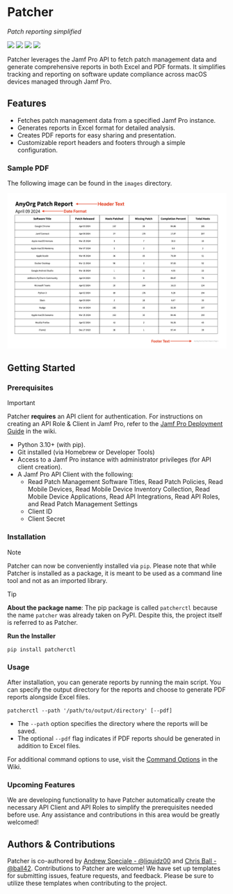 # Patcher

_Patch reporting simplified_

![](https://img.shields.io/badge/license-apache_2.0-blue)&nbsp;![](https://img.shields.io/badge/python-3.10%2B-blue)&nbsp;![](https://img.shields.io/github/v/release/liquidz00/Patcher?color=purple)&nbsp;![](https://github.com/liquidz00/patcher/actions/workflows/pytest.yml/badge.svg)


Patcher leverages the Jamf Pro API to fetch patch management data and generate comprehensive reports in both Excel and PDF formats. It simplifies tracking and reporting on software update compliance across macOS devices managed through Jamf Pro.

## Features

- Fetches patch management data from a specified Jamf Pro instance.
- Generates reports in Excel format for detailed analysis.
- Creates PDF reports for easy sharing and presentation.
- Customizable report headers and footers through a simple configuration.

### Sample PDF
The following image can be found in the `images` directory.
<p align="left"><img src="https://raw.githubusercontent.com/liquidz00/Patcher/develop/images/example_pdf.jpeg" width="750"/></p>

## Getting Started

### Prerequisites

> [!IMPORTANT]
> Patcher **requires** an API client for authentication. For instructions on creating an API Role & Client in Jamf Pro, refer to the [Jamf Pro Deployment Guide](https://github.com/liquidz00/Patcher/wiki/Jamf-Pro-Deployment-Guide#creating-an-api-role--client) in the wiki.

- Python 3.10+ (with pip).
- Git installed (via Homebrew or Developer Tools)
- Access to a Jamf Pro instance with administrator privileges (for API client creation).
- A Jamf Pro API Client with the following:
  - Read Patch Management Software Titles, Read Patch Policies, Read Mobile Devices, Read Mobile Device Inventory Collection, Read Mobile Device Applications, Read API Integrations, Read API Roles, and Read Patch Management Settings
  - Client ID
  - Client Secret

### Installation

> [!NOTE]
> Patcher can now be conveniently installed via `pip`. Please note that while Patcher is installed as a package, it is meant to be used as a command line tool and not as an imported library.

> [!TIP]
> **About the package name**: The pip package is called `patcherctl` because the name `patcher` was already taken on PyPI. Despite this, the project itself is referred to as Patcher.

**Run the Installer**
```shell
pip install patcherctl
```

### Usage
After installation, you can generate reports by running the main script. You can specify the output directory for the reports and choose to generate PDF reports alongside Excel files.
```shell
patcherctl --path '/path/to/output/directory' [--pdf]
```
- The `--path` option specifies the directory where the reports will be saved.
- The optional `--pdf` flag indicates if PDF reports should be generated in addition to Excel files.

For additional command options to use, visit the [Command Options](https://github.com/liquidz00/patcher/wiki/Command-Options) in the Wiki.

### Upcoming Features
We are developing functionality to have Patcher automatically create the necessary API Client and API Roles to simplify the prerequisites needed before use. Any assistance and contributions in this area would be greatly welcomed!

## Authors & Contributions
Patcher is co-authored by [Andrew Speciale - @liquidz00](https://github.com/liquidz00) and [Chris Ball - @ball42](https://github.com/ball42). Contributions to Patcher are welcome! We have set up templates for submitting issues, feature requests, and feedback. Please be sure to utilize these templates when contributing to the project.
